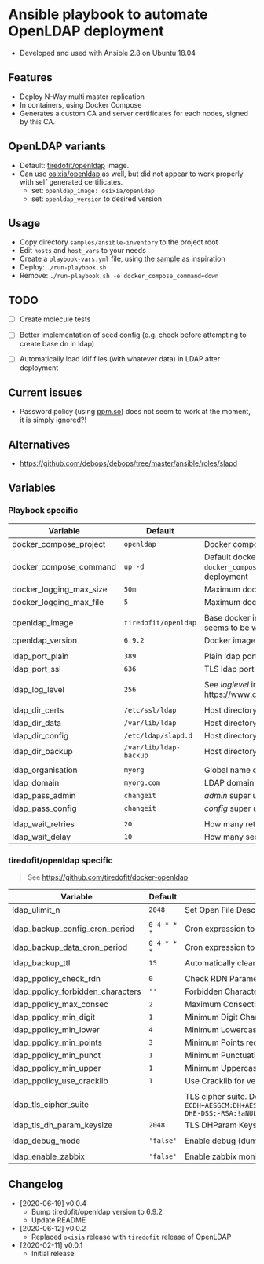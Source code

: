 # Ansible playbook to automate OpenLDAP deployment

- Developed and used with Ansible 2.8 on Ubuntu 18.04


## Features
- Deploy N-Way multi master replication
- In containers, using Docker Compose
- Generates a custom CA and server certificates for each nodes, signed by this CA.


## OpenLDAP variants
- Default: [tiredofit/openldap](https://hub.docker.com/r/tiredofit/openldap) image.
- Can use [osixia/openldap](https://hub.docker.com/r/osixia/openldap) as well, but did not appear to work properly with self generated certificates.
    - set: `openldap_image: osixia/openldap`
    - set: `openldap_version` to desired version


## Usage
- Copy directory `samples/ansible-inventory` to the project root
- Edit `hosts` and `host_vars` to your needs
- Create a `playbook-vars.yml` file, using the [sample](samples/playbook-vars.yml) as inspiration
- Deploy: `./run-playbook.sh`
- Remove: `./run-playbook.sh -e docker_compose_command=down`


## TODO
- [ ] Create molecule tests
- [ ] Better implementation of seed config (e.g. check before attempting to create base dn in ldap)
- [ ] Automatically load ldif files (with whatever data) in LDAP after deployment


## Current issues
- Password policy (using [ppm.so](https://github.com/ltb-project/ppm)) does not seem to work at the moment, it is simply ignored?!


## Alternatives
- https://github.com/debops/debops/tree/master/ansible/roles/slapd


## Variables
### Playbook specific

| Variable                          | Default                | Description                                                                                           |
|-----------------------------------|------------------------|-------------------------------------------------------------------------------------------------------|
| docker_compose_project            | `openldap`             | Docker compose project name (docker-compose -p)                                                       |
| docker_compose_command            | `up -d`                | Default docker-compose command. Use `-e docker_compose_command=down` for example to remove deployment |
| docker_logging_max_size           | `50m`                  | Maximum docker log file size                                                                          |
| docker_logging_max_file           | `5`                    | Maximum docker log files before recycling                                                             |
| |
| openldap_image                    | `tiredofit/openldap`   | Base docker image. At the moment, [tiredofit](https://hub.docker.com/r/tiredofit/openldap) release seems to be working better than oxisia one      |
| openldap_version                  | `6.9.2`                | Docker image tag                                                                                      |
| |
| ldap_port_plain                   | `389`                  | Plain ldap port                                                                                       |
| ldap_port_ssl                     | `636`                  | TLS ldap port                                                                                         |
| |
| ldap_log_level                    | `256`                  | See *loglevel* in https://www.openldap.org/doc/admin24/slapdconfig.html                               |
| |
| ldap_dir_certs                    | `/etc/ssl/ldap`        | Host directory to persist TLS certificates                                                            |
| ldap_dir_data                     | `/var/lib/ldap`        | Host directory to persist ldap data                                                                   |
| ldap_dir_config                   | `/etc/ldap/slapd.d`    | Host directory to persist ldap configuration                                                          |
| ldap_dir_backup                   | `/var/lib/ldap-backup` | Host directory to persist scheduled dumps                                                             |
| |
| ldap_organisation                 | `myorg`                | Global name of the organization                                                                       |
| ldap_domain                       | `myorg.com`            | LDAP domain (base_dn will be deducted from this)                                                      |
| ldap_pass_admin                   | `changeit`             | *admin* super user password                                                                           |
| ldap_pass_config                  | `changeit`             | *config* super user password                                                                          |
| |
| ldap_wait_retries                 | `20`                   | How many retries before ansible gives up                                                              |
| ldap_wait_delay                   | `10`                   | How many seconds does ansible wait before retrying                                                    |

### tiredofit/openldap specific
> See https://github.com/tiredofit/docker-openldap

| Variable                          | Default     | Description                                                           |
|-----------------------------------|-------------|-----------------------------------------------------------------------|
| ldap_ulimit_n                     | `2048`      | Set Open File Descriptor Limit                                        |
| |
| ldap_backup_config_cron_period    | `0 4 * * *` | Cron expression to schedule OpenLDAP config backup                    |
| ldap_backup_data_cron_period      | `0 4 * * *` | Cron expression to schedule OpenLDAP data backup                      |
| ldap_backup_ttl                   | `15`        | Automatically cleanup backup after how many days                      |
| |
| ldap_ppolicy_check_rdn            | `0`         | Check RDN Parameter (ppm.so - see https://github.com/ltb-project/ppm) |
| ldap_ppolicy_forbidden_characters | `''`        | Forbidden Characters (ppm.so)                                         |
| ldap_ppolicy_max_consec           | `2`         | Maximum Consective Character Pattern                                  |
| ldap_ppolicy_min_digit            | `1`         | Minimum Digit Characters                                              |
| ldap_ppolicy_min_lower            | `4`         | Minimum Lowercase Characters                                          |
| ldap_ppolicy_min_points           | `3`         | Minimum Points required to pass checker                               |
| ldap_ppolicy_min_punct            | `1`         | Minimum Punctuation Characters                                        |
| ldap_ppolicy_min_upper            | `1`         | Minimum Uppercase Characters                                          |
| ldap_ppolicy_use_cracklib         | `1`         | Use Cracklib for verifying words (ppm.so)                             |
| |
| ldap_tls_cipher_suite             |             | TLS cipher suite. Default: `ECDH+AESGCM:DH+AESGCM:ECDH+AES256:DH+AES256:ECDH+AES128:DH+AES:RSA+AESGCM:RSA+AES:-DHE-DSS:-RSA:!aNULL:!MD5:!DSS:!SHA` |
| ldap_tls_dh_param_keysize         | `2048`      | TLS DHParam Keysize                                                   |
| |
| ldap_debug_mode                   | `'false'`   | Enable debug (dumps to ouput script output, etc)                      |
| |
| ldap_enable_zabbix                | `'false'`   | Enable zabbix monitoring agent                                        |


## Changelog
- [2020-06-19] v0.0.4
  - Bump tiredofit/openldap version to 6.9.2
  - Update README
- [2020-06-12] v0.0.2
  - Replaced `oxisia` release with `tiredofit` release of OpenLDAP
- [2020-02-11] v0.0.1
  - Initial release
